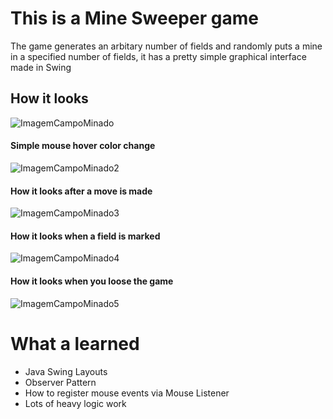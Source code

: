 # This is a Mine Sweeper game

The game generates an arbitary number of fields and randomly puts a mine in a specified number of fields, it has a pretty simple 
graphical interface made in Swing 

## How it looks
![ImagemCampoMinado](https://raw.githubusercontent.com/BiggeRilo/Images/main/Imagens/Campo%20Minado.PNG?token=ANWNSFB5CUJ6LWLTDSADF7LBMT4DQ)

#### Simple mouse hover color change
![ImagemCampoMinado2](https://raw.githubusercontent.com/BiggeRilo/Images/main/Imagens/CampoMinado2.PNG?token=ANWNSFHHGL4TWKTLFLQH5XDBMT3R2)

#### How it looks after a move is made
![ImagemCampoMinado3](https://raw.githubusercontent.com/BiggeRilo/Images/main/Imagens/CampoMinado3.PNG?token=ANWNSFFYIMGC5QAJCR6PBZTBMT3R6)

#### How it looks when a field is marked 
![ImagemCampoMinado4](https://raw.githubusercontent.com/BiggeRilo/Images/main/Imagens/CampoMinado4.PNG?token=ANWNSFCPJN2OLUDW6KZIKFLBMT3Z4)

#### How it looks when you loose the game
![ImagemCampoMinado5](https://raw.githubusercontent.com/BiggeRilo/Images/main/Imagens/CampoMinado5.PNG?token=ANWNSFAW6SWKQ2ESY4RFRTDBMT366)

# What a learned

* Java Swing Layouts 
* Observer Pattern 
* How to register mouse events via Mouse Listener
* Lots of heavy logic work 



